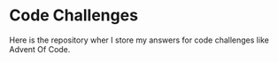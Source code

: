 # Code Challenges
Here is the repository wher I store my answers for code challenges like Advent Of Code.
